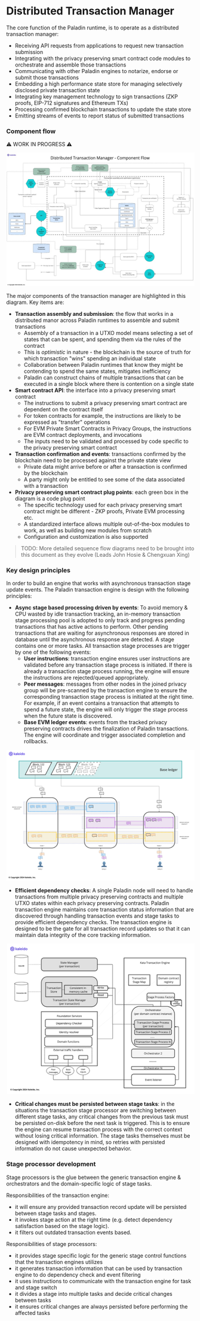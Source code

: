 # Distributed Transaction Manager

The core function of the Paladin runtime, is to operate as a distributed transaction manager:

- Receiving API requests from applications to request new transaction submission
- Integrating with the privacy preserving smart contract code modules to orchestrate and assemble those transactions
- Communicating with other Paladin engines to notarize, endorse or submit those transactions
- Embedding a high performance state store for managing selectively disclosed private transaction state
- Integrating key management technology to sign transactions (ZKP proofs, EIP-712 signatures and Ethereum TXs)
- Processing confirmed blockchain transactions to update the state store
- Emitting streams of events to report status of submitted transactions

### Component flow

⚠ WORK IN PROGRESS ⚠

![Distributed Transaction Manager - Component Flow](../images/distribute_tx_manager_component_flow.jpg)

The major components of the transaction manager are highlighted in this diagram. Key items are:

- **Transaction assembly and submission**: the flow that works in a distributed manor across Paladin runtimes to assemble and submit transactions
    - Assembly of a transaction in a UTXO model means selecting a set of states that can be spent, and spending them via the rules of the contract
    - This is _optimistic_ in nature - the blockchain is the source of truth for which transaction "wins" spending an individual state
    - Collaboration between Paladin runtimes that know they might be contending to spend the same states, mitigates inefficiency
    - Paladin can construct chains of multiple transactions that can be executed in a single block where there is contention on a single state
- **Smart contract API**: the interface into a privacy preserving smart contract
    - The instructions to submit a privacy preserving smart contract are dependent on the contract itself
    - For token contracts for example, the instructions are likely to be expressed as "transfer" operations
    - For EVM Private Smart Contracts in Privacy Groups, the instructions are EVM contract deployments, and invocations
    - The inputs need to be validated and processed by code specific to the privacy preserving smart contract
- **Transaction confirmation and events**: transactions confirmed by the blockchain need to be processed against the private state view
    - Private data might arrive before or after a transaction is confirmed by the blockchain
    - A party might only be entitled to see some of the data associated with a transaction
- **Privacy preserving smart contract plug points**: each green box in the diagram is a code plug point
    - The specific technology used for each privacy preserving smart contract might be different - ZKP proofs, Private EVM processing etc.
    - A standardized interface allows multiple out-of-the-box modules to work, as well as building new modules from scratch
    - Configuration and customization is also supported

> TODO: More detailed sequence flow diagrams need to be brought into this document as they evolve (Leads John Hosie & Chengxuan Xing)

### Key design principles

In order to build an engine that works with asynchronous transaction stage update events. The Paladin transaction engine is design with the following principles:
- **Async stage based processing driven by events**: To avoid memory & CPU wasted by idle transaction tracking, an in-memory transaction stage processing pool is adopted to only track and progress pending transactions that has active actions to perform. Other pending transactions that are waiting for asynchronous responses are stored in database until the asynchronous response are detected. A stage contains one or more tasks. All transaction stage processes are trigger by one of the following events:
  - **User instructions**: transaction engine ensures user instructions are validated before any transaction stage process is initiated. If there is already a transaction stage process running, the engine will ensure the instructions are rejected/queued appropriately.  
  - **Peer messages**: messages from other nodes in the joined privacy group will be pre-scanned by the transaction engine to ensure the corresponding transaction stage process is initiated at the right time. For example, if an event contains a transaction that attempts to spend a future state, the engine will only trigger the stage process when the future state is discovered.
  - **Base EVM ledger events**: events from the tracked privacy preserving contracts drives the finalization of Paladin transactions. The engine will coordinate and trigger associated completion and rollbacks.


![transaction engine event sources](../images/tx_event_sources.png)


- **Efficient dependency checks**: A single Paladin node will need to handle transactions from multiple privacy preserving contracts and multiple UTXO states within each privacy preserving contracts. Paladin transaction engine maintains core transaction status information that are discovered through handling transaction events and stage tasks to provide efficient dependency checks. The transaction engine is designed to be the gate for all transaction record updates so that it can maintain data integrity of the core tracking information.

![transaction engine components](../images/tx_engine_components.jpg)

- **Critical changes must be persisted between stage tasks**: in the situations the transaction stage processor are switching between different stage tasks, any critical changes from the previous task must be persisted on-disk before the next task is triggered. This is to ensure the engine can resume transaction process with the correct context without losing critical information. The stage tasks themselves must be designed with idempotency in mind, so retries with persisted information do not cause unexpected behavior.


### Stage processor development

Stage processors is the glue between the generic transaction engine & orchestrators and the domain-specific logic of stage tasks.


Responsibilities of the transaction engine:

- it will ensure any provided transaction record update will be persisted between stage tasks and stages.
- it invokes stage action at the right time (e.g. detect dependency satisfaction based on the stage logic).
- it filters out outdated transaction events based. 

Responsibilities of stage processors:

- it provides stage specific logic for the generic stage control functions that the transaction engines utilizes
- it generates transaction information that can be used by transaction engine to do dependency check and event filtering
- it uses instructions to communicate with the transaction engine for task and stage switch
- it divides a stage into multiple tasks and decide critical changes between tasks
- it ensures critical changes are always persisted before performing the affected tasks
